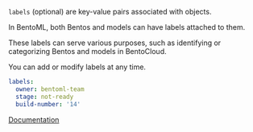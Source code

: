 `labels` (optional) are key-value pairs associated with objects.

In BentoML, both Bentos and models can have labels attached to them.

These labels can serve various purposes, such as identifying or categorizing Bentos and models in BentoCloud.

You can add or modify labels at any time.

```yaml
labels:
  owner: bentoml-team
  stage: not-ready
  build-number: '14'
```

[Documentation](https://docs.bentoml.org/en/latest/guides/build-options.html#labels)
